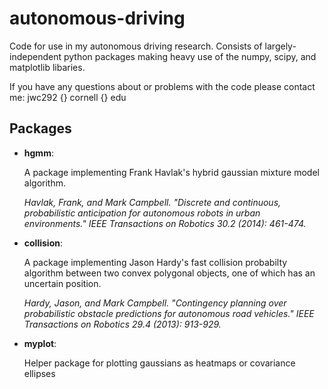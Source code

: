 # autonomous-driving
Code for use in my autonomous driving research. Consists of largely-independent python packages
making heavy use of the numpy, scipy, and matplotlib libaries. 

If you have any questions about or problems with the code please contact me: jwc292 {} cornell {} edu

## Packages
* **hgmm**: 

    A package implementing Frank Havlak's hybrid gaussian mixture model algorithm.

    *Havlak, Frank, and Mark Campbell. "Discrete and continuous, probabilistic anticipation for autonomous robots in urban environments." IEEE Transactions on Robotics 30.2 (2014): 461-474.*

* **collision**:

    A package implementing Jason Hardy's fast collision probabilty algorithm between 
    two convex polygonal objects, one of which has an uncertain position.

    *Hardy, Jason, and Mark Campbell. "Contingency planning over probabilistic obstacle predictions for autonomous road vehicles." IEEE Transactions on Robotics 29.4 (2013): 913-929.*

* **myplot**:

    Helper package for plotting gaussians as heatmaps or covariance ellipses